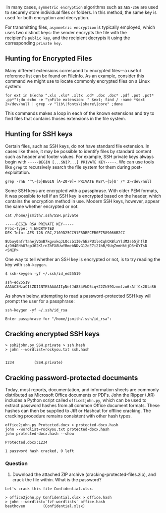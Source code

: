  In many cases, `symmetric encryption` algorithms such as `AES-256` are used to securely store individual files or folders. In this method, the same key is used for both encryption and decryption.

For transmitting files, `asymmetric encryption` is typically employed, which uses two distinct keys: the sender encrypts the file with the recipient's `public key`, and the recipient decrypts it using the corresponding `private key`.

## Hunting for Encrypted Files
Many different extensions correspond to encrypted files—a useful reference list can be found on [FileInfo](https://fileinfo.com/filetypes/encoded). As an example, consider this command we might use to locate commonly encrypted files on a Linux system:

```shell
for ext in $(echo ".xls .xls* .xltx .od* .doc .doc* .pdf .pot .pot* .pp*");do echo -e "\nFile extension: " $ext; find / -name *$ext 2>/dev/null | grep -v "lib\|fonts\|share\|core" ;done
```
This commands makes a loop in each of the known extensions and try to find files that contains thoses extensions in the file system.  

## Hunting for SSH keys
Certain files, such as SSH keys, do not have standard file extension. In cases like these, it may be possible to identify files by standard content such as header and footer values. For example, SSH private keys always begin with `-----BEGIN [...SNIP...] PRIVATE KEY-----`. We can use tools like `grep` to recursively search the file system for them during post-exploitation.

```shell
grep -rnE '^\-{5}BEGIN [A-Z0-9]+ PRIVATE KEY\-{5}$' /* 2>/dev/null
```
Some SSH keys are encrypted with a passphrase. With older PEM formats, it was possible to tell if an SSH key is encrypted based on the header, which contains the encryption method in use. Modern SSH keys, however, appear the same whether encrypted or not.

```shell=
cat /home/jsmith/.ssh/SSH.private

-----BEGIN RSA PRIVATE KEY-----
Proc-Type: 4,ENCRYPTED
DEK-Info: AES-128-CBC,2109D25CC91F8DBFCEB0F7589066B2CC

8Uboy0afrTahejVGmB7kgvxkqJLOczb1I0/hEzPU1leCqhCKBlxYldM2s65jhflD
4/OH4ENhU7qpJ62KlrnZhFX8UwYBmebNDvG12oE7i21hB/9UqZmmHktjD3+OYTsD
<SNIP>
```

One way to tell whether an SSH key is encrypted or not, is to try reading the key with `ssh-keygen`.
```shell
$ ssh-keygen -yf ~/.ssh/id_ed25519 

ssh-ed25519 AAAAC3NzaC1lZDI1NTE5AAAAIIpNefJd834VkD5iq+22Zh59Gzmmtzo6rAffCx2UtaS6
```
As shown below, attempting to read a password-protected SSH key will prompt the user for a passphrase:
```shell
ssh-keygen -yf ~/.ssh/id_rsa

Enter passphrase for "/home/jsmith/.ssh/id_rsa":
```

## Cracking encrypted SSH keys

```shell
> ssh2john.py SSH.private > ssh.hash
> john --wordlist=rockyou.txt ssh.hash


1234         (SSH.private)
```

## Cracking password-protected documents
Today, most reports, documentation, and information sheets are commonly distributed as Microsoft Office documents or PDFs. John the Ripper (JtR) includes a Python script called `office2john.py`, which can be used to extract password hashes from all common Office document formats. These hashes can then be supplied to JtR or Hashcat for offline cracking. The cracking procedure remains consistent with other hash types.

```shell-session
office2john.py Protected.docx > protected-docx.hash
john --wordlist=rockyou.txt protected-docx.hash
john protected-docx.hash --show

Protected.docx:1234

1 password hash cracked, 0 left
```


### Question

1. Download the attached ZIP archive (cracking-protected-files.zip), and crack the file within. What is the password?

```shell
Let's crack this file Confidential.xlsx.

> office2john.py Confidential.xlsx > office.hash 
> john --wordlist=`fzf-wordlists` office.hash 
beethoven        (Confidential.xlsx)
```